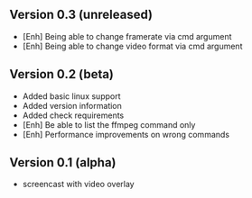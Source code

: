 Version 0.3 (unreleased)
-----------

- [Enh] Being able to change framerate via cmd argument
- [Enh] Being able to change video format via cmd argument


Version 0.2 (beta)
-----------

- Added basic linux support
- Added version information
- Added check requirements
- [Enh] Be able to list the ffmpeg command only
- [Enh] Performance improvements on wrong commands


Version 0.1 (alpha)
-----------

- screencast with video overlay

